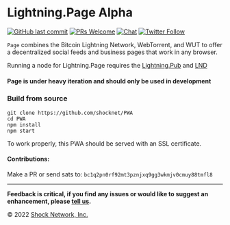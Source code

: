 # Lightning.Page Alpha

[![GitHub last commit](https://img.shields.io/github/last-commit/shocknet/PWA?style=flat-square)](https://github.com/shocknet/PWA/commits/master)
[![PRs Welcome](https://img.shields.io/badge/PRs-welcome-brightgreen.svg?style=flat-square)](http://makeapullrequest.com)
[![Chat](https://img.shields.io/badge/chat-on%20Telegram-blue?style=flat-square)](https://t.me/LightningPage)
[![Twitter Follow](https://img.shields.io/twitter/follow/ShockBTC?style=flat-square)](https://twitter.com/ShockBTC)

<!-- ![Banner](https://pbs.twimg.com/profile_banners/1413930674986364934/1628017317) -->
`Page` combines the Bitcoin Lightning Network, WebTorrent, and WUT to offer a decentralized social feeds and business pages that work in any browser.

Running a node for Lightning.Page requires the [Lightning.Pub](https://github.com/shocknet/Lightning.Pub) and [LND](https://github.com/lightningnetwork/lnd)

#### Page is under heavy iteration and should only be used in development

<!-- ## Features:

- [x] Basic LND Channel and Peer Management
- [x] Fee Control from [mempool.space](https://github.com/mempool/mempool) source
- [x] LNURL-Pay, Withdraw and Channel
- [x] Social Personas, Presence Indication and Feeds
- [x] E2EEncrypted Chat/Messaging
- [x] Automatic Seed and Channel Backup
- [x] Sender-Initiated Payments (Keysend-less)
- [ ] Provider-less Notifications with node monitor (SSL required)
- [x] LND 13 with Keysend & MPP (sharded payments)
- [x] Invoice liquidity intercept
- [x] Torrent Content Streaming
- [x] Torrent Publishing and Seed Service
- [x] Livestream from Broadcaster
- [x] Guest Webclient (prototype)
- [ ] Advanced Coin Control and PSBT
- [ ] Advanced Channel Management
- [ ] Automatic Swaps
- [ ] Portable LNURL-Auth Keyring

## Try it out

Run it directly from Github: [https://my.Lightning.Page](https://my.Lightning.Page)-->

### Build from source

```
git clone https://github.com/shocknet/PWA
cd PWA
npm install
npm start
```

To work properly, this PWA should be served with an SSL certificate.

#### Contributions:

Make a PR or send sats to: `bc1q2pn0rf92mt3pznjxq9gg3wkmjv0cmuy88tmfl8`

<hr></hr>

**Feedback is critical, if you find any issues or would like to suggest an enhancement, please [tell us](https://github.com/shocknet/PWA/issues).**

© 2022 [Shock Network, Inc.](https://shock.network)
